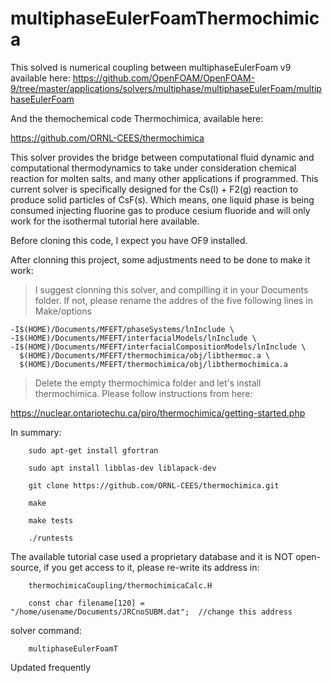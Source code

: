# multiphaseEulerFoamThermochimica

This solved is numerical coupling between multiphaseEulerFoam v9 available here:
https://github.com/OpenFOAM/OpenFOAM-9/tree/master/applications/solvers/multiphase/multiphaseEulerFoam/multiphaseEulerFoam


And the themochemical code Thermochimica, available here:

https://github.com/ORNL-CEES/thermochimica

This solver provides the bridge between computational fluid dynamic and computational thermodynamics to take under consideration chemical reaction for molten salts, and many other applications if programmed. This current solver is specifically designed for the Cs(l) + F2(g) reaction to produce solid particles of CsF(s). Which means, one liquid phase is being consumed injecting fluorine gas to produce cesium fluoride and will only work for the isothermal tutorial here available.

Before cloning this code, I expect you have OF9 installed. 

After clonning this project, some adjustments need to be done to make it work:

> I suggest clonning this solver, and compilling it in your Documents folder. If not, please rename the addres of the five following lines in Make/options

    -I$(HOME)/Documents/MFEFT/phaseSystems/lnInclude \
    -I$(HOME)/Documents/MFEFT/interfacialModels/lnInclude \
    -I$(HOME)/Documents/MFEFT/interfacialCompositionModels/lnInclude \
      $(HOME)/Documents/MFEFT/thermochimica/obj/libthermoc.a \
      $(HOME)/Documents/MFEFT/thermochimica/obj/libthermochimica.a
      
> Delete the empty thermochimica folder and let's install thermochimica. Please follow instructions from here: 

https://nuclear.ontariotechu.ca/piro/thermochimica/getting-started.php

In summary:

        sudo apt-get install gfortran
		
        sudo apt install libblas-dev liblapack-dev 
		
        git clone https://github.com/ORNL-CEES/thermochimica.git
		
        make
		
        make tests
		
        ./runtests

The available tutorial case used a proprietary database and it is NOT open-source, if you get access to it, please re-write its address in:

		thermochimicaCoupling/thermochimicaCalc.H

		const char filename[120] = "/home/usename/Documents/JRCnoSUBM.dat";  //change this address
		


solver command:

		multiphaseEulerFoamT

Updated frequently


